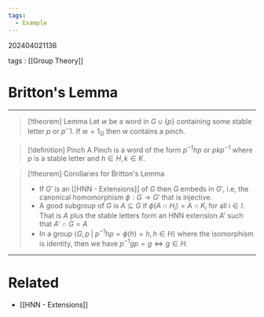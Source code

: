 ```yaml
---
tags:
  - Example
---
```


202404021136

tags : [[Group Theory]]

#  Britton's Lemma
---
>[!theorem] Lemma
>Let $w$ be a word in $G \cup \{p\}$ containing some stable letter $p$ or $p^-1$. If $w = 1_G$ then $w$ contains a pinch.

>[!definition] Pinch
>A Pinch is a word of the form $p^{-1} h p$ or $p k p^{-1}$ where $p$ is a stable letter and $h \in H, k \in K$.

>[!theorem] Corollaries for Britton's Lemma
>- If $G'$ is an [[HNN - Extensions]] of $G$ then $G$ embeds in $G'$, i.e, the canonical homomorphism $\phi : G \to G'$ that is injective.
>- A good subgroup of $G$ is $A \subseteq G$ if $\phi(A \cap H_{i}) = A \cap K_{i}$ for all $i\in I$. That is $A$ plus the stable letters form an HNN extension $A'$ such that $A' \cap G = A$
>- In a group $\langle G, p \; | \; p^{-1} h p =\phi(h)=h, h\in H\rangle$ where the isomorphism is identity, then we have $p^{-1} g p = g \iff g\in H$. 


---
# Related
- [[HNN - Extensions]]